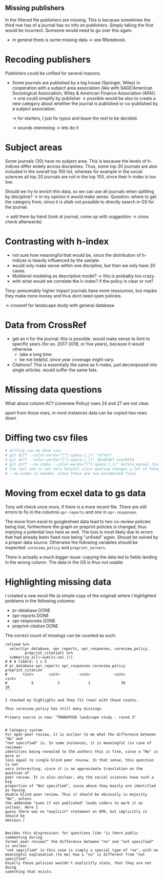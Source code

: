 ## Missing publishers
In the filtered file publishers are missing. This is because sometimes the third
row has of a journal has no info on publishers. Simply taking the first would be
incorrect. Someone would need to go over this again.

- in general there is some missing data -> see RNotebook.

# Recoding publishers
Publishers could be unified for several reasons. 
- Some journals are published by a big house (Springer, Wiley) in cooperation 
with a subject area association (like with SAGE/American Sociological 
Association, Wiley & American Finance Association (AFA)).
  -> one could simplify by publisher
  -> possible would be also to create a new category about whether the journal
  is published or co-published by a subject association.
  
  -> for starters, I just fix typos and leave the rest to be decided.
  
  -> sounds interesting -> lets do it
  
  
# Subject areas
Some journals (30) have no subject area. This is because the levels of h-indices
differ widely across disciplines. Thus, some top 30 journals are also included 
in the overall top 100 list, whereas for example in the social sciences all top
20 journals are not in the top 100, since their h-index is too low.

Should we try to enrich this data, so we can use all journals when splitting by
discipline? 
 -> in my opinion it would make sense.
 Question: where to get the category from, since it is afaik not possible to
 directly search in GS for the journal.

  -> add them by hand (look at journal, come up with suggestion -> cross check
  afterwards)


# Contrasting with h-index
- not sure how meaningful that would be, since the distribution of h-indices is
heavily influenced by the sample. 
- would only make sense within one discipline, but then we only have 20 cases.
- Multilevel modeling as descriptive model?
  -> this is probably too crazy.
- with what would we correlate the h-index? if the policy is clear or not?


Tony: presumably higher impact journals have more ressources, but maybe they make
more money and thus dont need open policies.

-> crossref for landscape study with general database.


# Data from CrossRef
- get an n for the journal: this is possible. would make sense to limit to 
specific years (for ex. 2017-2018, or five years), because it would otherwise
    - take a long time
    - be not helpful, since year coverage might vary.
- Citations? This is essentially the same as h-index, just decomposed into single
articles. would suffer the same fate.


# Missing data questions
What about column AC? (coreview Policy)
rows 24 and 27 are not clear.

apart from those rows, in most instances data can be copied two rows down


# Diffing two csv files
```r
# diffing can be done via:
# git diff --color-words="[^[:space:],]+" *after*
# git diff --color-words="[^[:space:],]+" 16ad54bf e1e2b554
# git diff --no-index --color-words="[^[:space:],]+" before_manual_fixing.csv after_manual_fixing.csv
# the last one is not very helpful since quoting changes a lot of things...
# --no-index is needed, since these are two uncommited files
```

# Moving from ecxel data to gs data
Tony will check once more, if there is a more recent file. There are still 
errors to fix in the columns `opr-reports` and one in `opr-responses`.

The move from excel to googlesheet data lead to two co-review policies being
lost, furthermore the graph on preprint policies is changed, thus implying
a potential loss here as well. The loss is most likely due to errors that had
already been fixed now being "unfixed" again. Should be solved by a proper 
data source. Otherwise the following variables should be inspected:
`coreview_policy` and `preprint_servers`. 

There is actually a much bigger issue: copying the data led to fields landing in
the wrong column. The data in the GS is thus not usable.


# Highlighting missing data

I created a new excel file (a simple copy of the original) where I highlighted
problems in the following columns:

- pr-database DONE
- opr-reports DONE
- opr-responses DONE
- preprint-citation DONE

The correct count of missings can be counted as such:

````
refined %>% 
  select(pr_database, opr_reports, opr_responses, coreview_policy, 
         preprint_citation) %>% 
  summarise_all(~sum(is.na(.)))
# # A tibble: 1 x 5
# pr_database opr_reports opr_responses coreview_policy preprint_citation
#       <int>       <int>         <int>           <int>             <int>
#           5           3             1              70                10
```

I checked my highlights and they fit (now) with those counts.

Thus coreview_policy has still many missings.

Primary source is now: "TRANSPOSE landscape study - round 3"


# Category system
For open peer review, it is unclear to me what the difference between "No" and
"not specified" is. In some instances, it is meaningful (in case of reviewer
identities being revealed to the authors this is fine, since a "No" is more or
less equal to single blind peer review. In that sense, this question is not
very interesting, since it is an approximate translation on the question of
peer review. It is also unclear, why the social sciences have such a big 
proportion of "Not specified", since above they mainly are identified as having
double blind peer review. Thus it should be obviously in majority "No", unless
the addendum "even if not published" leads coders to mark it as unclear. Here I
guess there was no *explicit* statement on OPR, but implicitly it should be 
obvious.)


Besides this disgression: for questions like "is there public commenting during
formal peer review?" the difference between "no" and "not specified" is unclear.
"not specified" in this case is simply a special type of "no", with no 
meaningful explanation (to me) how a "no" is different from "not specified". 
Usually those policies wouldn't explicitly state, that they are not doing 
something that exists. 
